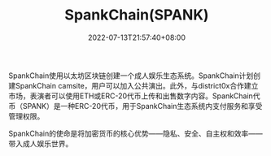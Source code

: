 ﻿---
weight: 
title: "SpankChain(SPANK)"
description: "SpankChain使用以太坊区块链创建一个成人娱乐生态系统"
date: 2022-07-13T21:57:40+08:00
lastmod: 2022-07-13T16:45:40+08:00
draft: false
authors: ["浮尘"]
featuredImage: "spankchainspank.webp"
link: "https://spankchain.com/"
tags: ["数字代币","SpankChain(SPANK)"]
categories: ["navigation"]
navigation: ["数字代币"]
lightgallery: true
toc: true
pinned: false
recommend: false
recommend1: false
---
SpankChain使用以太坊区块链创建一个成人娱乐生态系统。SpankChain计划创建SpankChain camsite，用户可以加入公共演出。此外，与district0x合作建立市场，表演者可以使用ETH或ERC-20代币上传和出售数字内容。SpankChain代币（SPANK）是一种ERC-20代币，用于SpankChain生态系统内支付服务和享受管理权限。

SpankChain的使命是将加密货币的核心优势——隐私、安全、自主权和效率——带入成人娱乐世界。